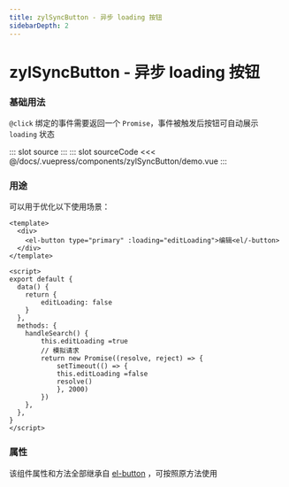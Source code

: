 ```yaml
---
title: zylSyncButton - 异步 loading 按钮
sidebarDepth: 2
---
```


# zylSyncButton - 异步 loading 按钮

### 基础用法

`@click` 绑定的事件需要返回一个 `Promise`，事件被触发后按钮可自动展示 `loading` 状态

<zyl-demo-block>
::: slot source
<zylSyncButton-demo></zylSyncButton-demo>
:::
::: slot sourceCode
<<< @/docs/.vuepress/components/zylSyncButton/demo.vue
:::
</zyl-demo-block>

### 用途

可以用于优化以下使用场景：

```vue
<template>
  <div>
    <el-button type="primary" :loading="editLoading">编辑<el/-button>
  </div>
</template>

<script>
export default {
  data() {
    return {
        editLoading: false
    }
  },
  methods: {
    handleSearch() {
        this.editLoading =true
        // 模拟请求
        return new Promise((resolve, reject) => {
            setTimeout(() => {
            this.editLoading =false
            resolve()
            }, 2000)
        })
    },
  },
}
</script>
```

### 属性

该组件属性和方法全部继承自 [el-button](https://element.eleme.cn/2.15/#/zh-CN/component/button) ，可按照原方法使用

<zylSyncButton-attr></zylSyncButton-attr>
